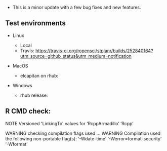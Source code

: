 * This is a minor update with a few bug fixes and new features.

## Test environments

* Linux
  - Local
  - Travis: https://travis-ci.org/ropensci/stplanr/builds/252840164?utm_source=github_status&utm_medium=notification

* MacOS
  - elcapitan on rhub: 

* Windows
  - rhub release: 
    
## R CMD check:

NOTE
Versioned 'LinkingTo' values for
  ‘RcppArmadillo’ ‘Rcpp’
  
WARNING
checking compilation flags used ... WARNING
Compilation used the following non-portable flag(s):
  ‘-Wdate-time’ ‘-Werror=format-security’ ‘-Wformat’